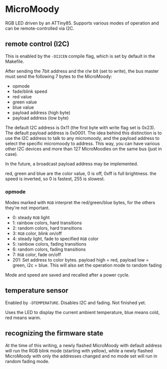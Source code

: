 # MicroMoody

RGB LED driven by an ATTiny85. Supports various modes of operation and can be
remote-controlled via I2C.

## remote control (I2C)

This is enabled by the `-DI2CEN` compile flag, which is set by default in the
Makefile.

After sending the 7bit address and the r/w bit (set to write),
the bus master must send the following 7 bytes to the MicroMoody:

* opmode
* fade/blink speed
* red value
* green value
* blue value
* payload address (high byte)
* payload address (low byte)

The default I2C address is 0x11 (the first byte with write flag set is 0x23).
The default payload address is 0x0001. The idea behind this distinction is
to use the I2C address to talk to any micromoody, and the payload address to
select the specific micromoody to address. This way, you can have various
other I2C devices and more than 127 MicroMoodies on the same bus
(just in case).

In the future, a broadcast payload address may be implemented.

red, green and blue are the color value, 0 is off, 0xff is full brightness.
the speed is inverted, so 0 is fastest, 255 is slowest.

### opmode

Modes marked with `RGB` interpret the red/green/blue bytes, for the others
they're not important.

*   0: steady `RGB` light
*   1: rainbow colors, hard transitions
*   2: random colors, hard transitions
*   3: `RGB` color, blink on/off
*   4: steady light, fade to specified `RGB` color
*   5: rainbow colors, fading transitions
*   6: random colors, fading transitions
*   7: `RGB` color, fade on/off
* 201: Set address to color bytes. payload high = red, payload low = green,
       i2c = blue. This will also set the operation mode to random fading

Mode and speed are saved and recalled after a power cycle.

## temperature sensor

Enabled by `-DTEMPERATURE`. Disables I2C and fading. Not finished yet.

Uses the LED to display the current ambient temperature, blue means cold,
red means warm.

## recognizing the firmware state

At the time of this writing, a newly flashed MicroMoody with default address
will run the RGB blink mode (starting with yellow), while a newly flashed
MicroMoody with only the addresses changed and no mode set will run in
random fading mode.
